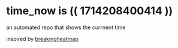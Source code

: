 # time_now is (( 1714208400414 ))

an automated repo that shows the currnent time

inspired by [breakingheatmap](https://github.com/breakingheatmap/breakingheatmap)